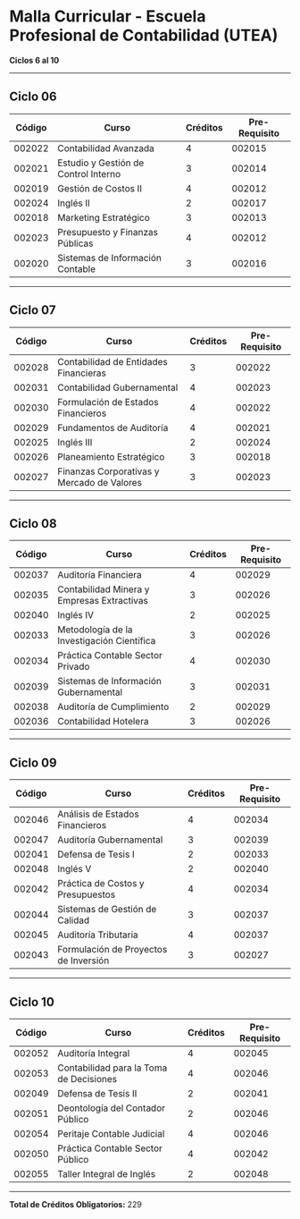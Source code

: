 
# Malla Curricular - Escuela Profesional de Contabilidad (UTEA)

**Ciclos 6 al 10**

---

## Ciclo 06

| Código   | Curso                                      | Créditos | Pre-Requisito                    |
|----------|--------------------------------------------|----------|----------------------------------|
| 002022   | Contabilidad Avanzada                      | 4        | 002015                           |
| 002021   | Estudio y Gestión de Control Interno       | 3        | 002014                           |
| 002019   | Gestión de Costos II                       | 4        | 002012                           |
| 002024   | Inglés II                                  | 2        | 002017                           |
| 002018   | Marketing Estratégico                      | 3        | 002013                           |
| 002023   | Presupuesto y Finanzas Públicas            | 4        | 002012                           |
| 002020   | Sistemas de Información Contable           | 3        | 002016                           |

---

## Ciclo 07

| Código   | Curso                                      | Créditos | Pre-Requisito                    |
|----------|--------------------------------------------|----------|----------------------------------|
| 002028   | Contabilidad de Entidades Financieras      | 3        | 002022                           |
| 002031   | Contabilidad Gubernamental                 | 4        | 002023                           |
| 002030   | Formulación de Estados Financieros         | 4        | 002022                           |
| 002029   | Fundamentos de Auditoría                   | 4        | 002021                           |
| 002025   | Inglés III                                 | 2        | 002024                           |
| 002026   | Planeamiento Estratégico                   | 3        | 002018                           |
| 002027   | Finanzas Corporativas y Mercado de Valores | 3        | 002023                           |

---

## Ciclo 08

| Código   | Curso                                      | Créditos | Pre-Requisito                    |
|----------|--------------------------------------------|----------|----------------------------------|
| 002037   | Auditoría Financiera                       | 4        | 002029                           |
| 002035   | Contabilidad Minera y Empresas Extractivas | 3        | 002026                           |
| 002040   | Inglés IV                                  | 2        | 002025                           |
| 002033   | Metodología de la Investigación Científica | 3        | 002026                           |
| 002034   | Práctica Contable Sector Privado           | 4        | 002030                           |
| 002039   | Sistemas de Información Gubernamental      | 3        | 002031                           |
| 002038   | Auditoría de Cumplimiento                  | 2        | 002029                           |
| 002036   | Contabilidad Hotelera                      | 3        | 002026                           |

---

## Ciclo 09

| Código   | Curso                                      | Créditos | Pre-Requisito                    |
|----------|--------------------------------------------|----------|----------------------------------|
| 002046   | Análisis de Estados Financieros            | 4        | 002034                           |
| 002047   | Auditoría Gubernamental                    | 3        | 002039                           |
| 002041   | Defensa de Tesis I                         | 2        | 002033                           |
| 002048   | Inglés V                                   | 2        | 002040                           |
| 002042   | Práctica de Costos y Presupuestos          | 4        | 002034                           |
| 002044   | Sistemas de Gestión de Calidad             | 3        | 002037                           |
| 002045   | Auditoría Tributaria                       | 4        | 002037                           |
| 002043   | Formulación de Proyectos de Inversión      | 3        | 002027                           |

---

## Ciclo 10

| Código   | Curso                                      | Créditos | Pre-Requisito                    |
|----------|--------------------------------------------|----------|----------------------------------|
| 002052   | Auditoría Integral                         | 4        | 002045                           |
| 002053   | Contabilidad para la Toma de Decisiones    | 4        | 002046                           |
| 002049   | Defensa de Tesis II                        | 2        | 002041                           |
| 002051   | Deontología del Contador Público           | 2        | 002046                           |
| 002054   | Peritaje Contable Judicial                 | 4        | 002046                           |
| 002050   | Práctica Contable Sector Público           | 4        | 002042                           |
| 002055   | Taller Integral de Inglés                  | 2        | 002048                           |

---

**Total de Créditos Obligatorios:** 229  
